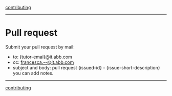 [contributing](contributing.md)

---

# Pull request

Submit your pull request by mail:
- to: {tutor-emai}@it.abb.com
- cc: francesca.--@it.abb.com
- subject and body: pull request {issued-id} - {issue-short-description}
you can add notes.

---

[contributing](contributing.md)
